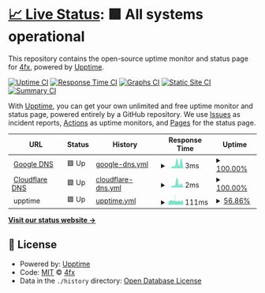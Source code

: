 # [📈 Live Status](https://4fx.github.io/upptime): <!--live status--> **🟩 All systems operational**

This repository contains the open-source uptime monitor and status page for [4fx](https://4fx.github.io/upptime), powered by [Upptime](https://github.com/upptime/upptime).

[![Uptime CI](https://github.com/4fx/upptime/workflows/Uptime%20CI/badge.svg)](https://github.com/4fx/upptime/actions?query=workflow%3A%22Uptime+CI%22)
[![Response Time CI](https://github.com/4fx/upptime/workflows/Response%20Time%20CI/badge.svg)](https://github.com/4fx/upptime/actions?query=workflow%3A%22Response+Time+CI%22)
[![Graphs CI](https://github.com/4fx/upptime/workflows/Graphs%20CI/badge.svg)](https://github.com/4fx/upptime/actions?query=workflow%3A%22Graphs+CI%22)
[![Static Site CI](https://github.com/4fx/upptime/workflows/Static%20Site%20CI/badge.svg)](https://github.com/4fx/upptime/actions?query=workflow%3A%22Static+Site+CI%22)
[![Summary CI](https://github.com/4fx/upptime/workflows/Summary%20CI/badge.svg)](https://github.com/4fx/upptime/actions?query=workflow%3A%22Summary+CI%22)

With [Upptime](https://upptime.js.org), you can get your own unlimited and free uptime monitor and status page, powered entirely by a GitHub repository. We use [Issues](https://github.com/4fx/upptime/issues) as incident reports, [Actions](https://github.com/4fx/upptime/actions) as uptime monitors, and [Pages](https://4fx.github.io/upptime) for the status page.

<!--start: status pages-->
<!-- This summary is generated by Upptime (https://github.com/upptime/upptime) -->
<!-- Do not edit this manually, your changes will be overwritten -->
<!-- prettier-ignore -->
| URL | Status | History | Response Time | Uptime |
| --- | ------ | ------- | ------------- | ------ |
| <img alt="" src="https://icons.duckduckgo.com/ip3/null.ico" height="13"> [Google DNS](8.8.8.8) | 🟩 Up | [google-dns.yml](https://github.com/4fx/upptime/commits/HEAD/history/google-dns.yml) | <details><summary><img alt="Response time graph" src="./graphs/google-dns/response-time-week.png" height="20"> 3ms</summary><br><a href="https://4fx.github.io/upptime/history/google-dns"><img alt="Response time 4" src="https://img.shields.io/endpoint?url=https%3A%2F%2Fraw.githubusercontent.com%2F4fx%2Fupptime%2FHEAD%2Fapi%2Fgoogle-dns%2Fresponse-time.json"></a><br><a href="https://4fx.github.io/upptime/history/google-dns"><img alt="24-hour response time 1" src="https://img.shields.io/endpoint?url=https%3A%2F%2Fraw.githubusercontent.com%2F4fx%2Fupptime%2FHEAD%2Fapi%2Fgoogle-dns%2Fresponse-time-day.json"></a><br><a href="https://4fx.github.io/upptime/history/google-dns"><img alt="7-day response time 3" src="https://img.shields.io/endpoint?url=https%3A%2F%2Fraw.githubusercontent.com%2F4fx%2Fupptime%2FHEAD%2Fapi%2Fgoogle-dns%2Fresponse-time-week.json"></a><br><a href="https://4fx.github.io/upptime/history/google-dns"><img alt="30-day response time 3" src="https://img.shields.io/endpoint?url=https%3A%2F%2Fraw.githubusercontent.com%2F4fx%2Fupptime%2FHEAD%2Fapi%2Fgoogle-dns%2Fresponse-time-month.json"></a><br><a href="https://4fx.github.io/upptime/history/google-dns"><img alt="1-year response time 4" src="https://img.shields.io/endpoint?url=https%3A%2F%2Fraw.githubusercontent.com%2F4fx%2Fupptime%2FHEAD%2Fapi%2Fgoogle-dns%2Fresponse-time-year.json"></a></details> | <details><summary><a href="https://4fx.github.io/upptime/history/google-dns">100.00%</a></summary><a href="https://4fx.github.io/upptime/history/google-dns"><img alt="All-time uptime 99.24%" src="https://img.shields.io/endpoint?url=https%3A%2F%2Fraw.githubusercontent.com%2F4fx%2Fupptime%2FHEAD%2Fapi%2Fgoogle-dns%2Fuptime.json"></a><br><a href="https://4fx.github.io/upptime/history/google-dns"><img alt="24-hour uptime 100.00%" src="https://img.shields.io/endpoint?url=https%3A%2F%2Fraw.githubusercontent.com%2F4fx%2Fupptime%2FHEAD%2Fapi%2Fgoogle-dns%2Fuptime-day.json"></a><br><a href="https://4fx.github.io/upptime/history/google-dns"><img alt="7-day uptime 100.00%" src="https://img.shields.io/endpoint?url=https%3A%2F%2Fraw.githubusercontent.com%2F4fx%2Fupptime%2FHEAD%2Fapi%2Fgoogle-dns%2Fuptime-week.json"></a><br><a href="https://4fx.github.io/upptime/history/google-dns"><img alt="30-day uptime 100.00%" src="https://img.shields.io/endpoint?url=https%3A%2F%2Fraw.githubusercontent.com%2F4fx%2Fupptime%2FHEAD%2Fapi%2Fgoogle-dns%2Fuptime-month.json"></a><br><a href="https://4fx.github.io/upptime/history/google-dns"><img alt="1-year uptime 99.24%" src="https://img.shields.io/endpoint?url=https%3A%2F%2Fraw.githubusercontent.com%2F4fx%2Fupptime%2FHEAD%2Fapi%2Fgoogle-dns%2Fuptime-year.json"></a></details>
| <img alt="" src="https://icons.duckduckgo.com/ip3/null.ico" height="13"> [Cloudflare DNS](1.1.1.1) | 🟩 Up | [cloudflare-dns.yml](https://github.com/4fx/upptime/commits/HEAD/history/cloudflare-dns.yml) | <details><summary><img alt="Response time graph" src="./graphs/cloudflare-dns/response-time-week.png" height="20"> 2ms</summary><br><a href="https://4fx.github.io/upptime/history/cloudflare-dns"><img alt="Response time 4" src="https://img.shields.io/endpoint?url=https%3A%2F%2Fraw.githubusercontent.com%2F4fx%2Fupptime%2FHEAD%2Fapi%2Fcloudflare-dns%2Fresponse-time.json"></a><br><a href="https://4fx.github.io/upptime/history/cloudflare-dns"><img alt="24-hour response time 1" src="https://img.shields.io/endpoint?url=https%3A%2F%2Fraw.githubusercontent.com%2F4fx%2Fupptime%2FHEAD%2Fapi%2Fcloudflare-dns%2Fresponse-time-day.json"></a><br><a href="https://4fx.github.io/upptime/history/cloudflare-dns"><img alt="7-day response time 2" src="https://img.shields.io/endpoint?url=https%3A%2F%2Fraw.githubusercontent.com%2F4fx%2Fupptime%2FHEAD%2Fapi%2Fcloudflare-dns%2Fresponse-time-week.json"></a><br><a href="https://4fx.github.io/upptime/history/cloudflare-dns"><img alt="30-day response time 3" src="https://img.shields.io/endpoint?url=https%3A%2F%2Fraw.githubusercontent.com%2F4fx%2Fupptime%2FHEAD%2Fapi%2Fcloudflare-dns%2Fresponse-time-month.json"></a><br><a href="https://4fx.github.io/upptime/history/cloudflare-dns"><img alt="1-year response time 4" src="https://img.shields.io/endpoint?url=https%3A%2F%2Fraw.githubusercontent.com%2F4fx%2Fupptime%2FHEAD%2Fapi%2Fcloudflare-dns%2Fresponse-time-year.json"></a></details> | <details><summary><a href="https://4fx.github.io/upptime/history/cloudflare-dns">100.00%</a></summary><a href="https://4fx.github.io/upptime/history/cloudflare-dns"><img alt="All-time uptime 99.24%" src="https://img.shields.io/endpoint?url=https%3A%2F%2Fraw.githubusercontent.com%2F4fx%2Fupptime%2FHEAD%2Fapi%2Fcloudflare-dns%2Fuptime.json"></a><br><a href="https://4fx.github.io/upptime/history/cloudflare-dns"><img alt="24-hour uptime 100.00%" src="https://img.shields.io/endpoint?url=https%3A%2F%2Fraw.githubusercontent.com%2F4fx%2Fupptime%2FHEAD%2Fapi%2Fcloudflare-dns%2Fuptime-day.json"></a><br><a href="https://4fx.github.io/upptime/history/cloudflare-dns"><img alt="7-day uptime 100.00%" src="https://img.shields.io/endpoint?url=https%3A%2F%2Fraw.githubusercontent.com%2F4fx%2Fupptime%2FHEAD%2Fapi%2Fcloudflare-dns%2Fuptime-week.json"></a><br><a href="https://4fx.github.io/upptime/history/cloudflare-dns"><img alt="30-day uptime 100.00%" src="https://img.shields.io/endpoint?url=https%3A%2F%2Fraw.githubusercontent.com%2F4fx%2Fupptime%2FHEAD%2Fapi%2Fcloudflare-dns%2Fuptime-month.json"></a><br><a href="https://4fx.github.io/upptime/history/cloudflare-dns"><img alt="1-year uptime 99.24%" src="https://img.shields.io/endpoint?url=https%3A%2F%2Fraw.githubusercontent.com%2F4fx%2Fupptime%2FHEAD%2Fapi%2Fcloudflare-dns%2Fuptime-year.json"></a></details>
| <img alt="" src="https://icons.duckduckgo.com/ip3/null.ico" height="13"> upptime | 🟩 Up | [upptime.yml](https://github.com/4fx/upptime/commits/HEAD/history/upptime.yml) | <details><summary><img alt="Response time graph" src="./graphs/upptime/response-time-week.png" height="20"> 111ms</summary><br><a href="https://4fx.github.io/upptime/history/upptime"><img alt="Response time 156" src="https://img.shields.io/endpoint?url=https%3A%2F%2Fraw.githubusercontent.com%2F4fx%2Fupptime%2FHEAD%2Fapi%2Fupptime%2Fresponse-time.json"></a><br><a href="https://4fx.github.io/upptime/history/upptime"><img alt="24-hour response time 105" src="https://img.shields.io/endpoint?url=https%3A%2F%2Fraw.githubusercontent.com%2F4fx%2Fupptime%2FHEAD%2Fapi%2Fupptime%2Fresponse-time-day.json"></a><br><a href="https://4fx.github.io/upptime/history/upptime"><img alt="7-day response time 111" src="https://img.shields.io/endpoint?url=https%3A%2F%2Fraw.githubusercontent.com%2F4fx%2Fupptime%2FHEAD%2Fapi%2Fupptime%2Fresponse-time-week.json"></a><br><a href="https://4fx.github.io/upptime/history/upptime"><img alt="30-day response time 108" src="https://img.shields.io/endpoint?url=https%3A%2F%2Fraw.githubusercontent.com%2F4fx%2Fupptime%2FHEAD%2Fapi%2Fupptime%2Fresponse-time-month.json"></a><br><a href="https://4fx.github.io/upptime/history/upptime"><img alt="1-year response time 156" src="https://img.shields.io/endpoint?url=https%3A%2F%2Fraw.githubusercontent.com%2F4fx%2Fupptime%2FHEAD%2Fapi%2Fupptime%2Fresponse-time-year.json"></a></details> | <details><summary><a href="https://4fx.github.io/upptime/history/upptime">56.86%</a></summary><a href="https://4fx.github.io/upptime/history/upptime"><img alt="All-time uptime 98.85%" src="https://img.shields.io/endpoint?url=https%3A%2F%2Fraw.githubusercontent.com%2F4fx%2Fupptime%2FHEAD%2Fapi%2Fupptime%2Fuptime.json"></a><br><a href="https://4fx.github.io/upptime/history/upptime"><img alt="24-hour uptime 55.58%" src="https://img.shields.io/endpoint?url=https%3A%2F%2Fraw.githubusercontent.com%2F4fx%2Fupptime%2FHEAD%2Fapi%2Fupptime%2Fuptime-day.json"></a><br><a href="https://4fx.github.io/upptime/history/upptime"><img alt="7-day uptime 56.86%" src="https://img.shields.io/endpoint?url=https%3A%2F%2Fraw.githubusercontent.com%2F4fx%2Fupptime%2FHEAD%2Fapi%2Fupptime%2Fuptime-week.json"></a><br><a href="https://4fx.github.io/upptime/history/upptime"><img alt="30-day uptime 90.07%" src="https://img.shields.io/endpoint?url=https%3A%2F%2Fraw.githubusercontent.com%2F4fx%2Fupptime%2FHEAD%2Fapi%2Fupptime%2Fuptime-month.json"></a><br><a href="https://4fx.github.io/upptime/history/upptime"><img alt="1-year uptime 98.85%" src="https://img.shields.io/endpoint?url=https%3A%2F%2Fraw.githubusercontent.com%2F4fx%2Fupptime%2FHEAD%2Fapi%2Fupptime%2Fuptime-year.json"></a></details>

<!--end: status pages-->

[**Visit our status website →**](https://4fx.github.io/upptime)

## 📄 License

- Powered by: [Upptime](https://github.com/upptime/upptime)
- Code: [MIT](./LICENSE) © [4fx](https://4fx.github.io/upptime)
- Data in the `./history` directory: [Open Database License](https://opendatacommons.org/licenses/odbl/1-0/)

